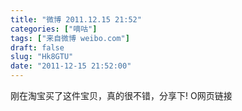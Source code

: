 ```yaml
---
title: "微博 2011.12.15 21:52"
categories: ["嘀咕"]
tags: ["来自微博 weibo.com"]
draft: false
slug: "Hk8GTU"
date: "2011-12-15 21:52:00"
---
```


<p>刚在淘宝买了这件宝贝，真的很不错，分享下! O网页链接 ​​​​</p>
